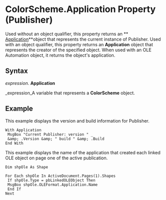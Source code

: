
# ColorScheme.Application Property (Publisher)

Used without an object qualifier, this property returns an  ** [Application](acfc7efb-e6a5-a89a-3aee-3cb4af2f3508.md)**object that represents the current instance of Publisher. Used with an object qualifier, this property returns an  **Application** object that represents the creator of the specified object. When used with an OLE Automation object, it returns the object's application.


## Syntax

 _expression_. **Application**

 _expression_A variable that represents a  **ColorScheme** object.


## Example

This example displays the version and build information for Publisher.


```
With Application 
 MsgBox "Current Publisher: version " _ 
 &amp; .Version &amp; " build " &amp; .Build 
End With
```

This example displays the name of the application that created each linked OLE object on page one of the active publication.




```
Dim shpOle As Shape 
 
For Each shpOle In ActiveDocument.Pages(1).Shapes 
 If shpOle.Type = pbLinkedOLEObject Then 
 MsgBox shpOle.OLEFormat.Application.Name 
 End If 
Next
```

